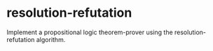 # resolution-refutation
Implement a propositional logic theorem-prover using the resolution-refutation algorithm.
